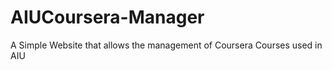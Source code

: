﻿# AIUCoursera-Manager

A Simple Website that allows the management of Coursera Courses used in AIU
